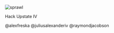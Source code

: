 ![sprawl](http://i.imgur.com/g7wZ3dO.png)

Hack Upstate IV

@alexfreska
@juliusalexanderiv
@raymondjacobson
